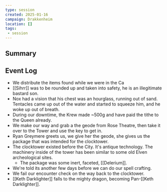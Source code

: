 ```yaml
---
type: session
created: 2025-01-16
campaign: Drakkenheim
location: []
tags:
 - session
---
```



## Summary

## Event Log

- We distribute the items found while we were in the Ca
- [[Sihrr]] was to be rounded up and taken into safety, he is an illegitimate bastard son.
- Nox had a vision that his chest was an hourglass, running out of sand. Tentacles came up out of the water and started to squeeze him, and he woke up out of breath.
- During our downtime, the Krew made ~500g and have paid the tithe to the Queen already.
- We make our way and grab a the geode from Rose Theatre, then take it over to the Tower and use the key to get in.
- Ryan Greymere greets us, we give her the geode, she gives us the package that was intended for the clocktower.
- The clocktower existed before the City. It's antique technology. The machinery inside of the tower has been similar to some old Elven archeological sites.
	- The package was some inert, faceted, [[Delerium]].
- We're told its another few days before we can do our spell crafting.
- We fail our encounter check on the way back to the clocktower.
- [[Keth Darklighter]] falls to the mighty dragon, becoming Pan-[[Keth Darklighter]].


